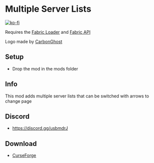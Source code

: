 # Multiple Server Lists

[![ko-fi](https://ko-fi.com/img/githubbutton_sm.svg)](https://ko-fi.com/W7W1607S8)

Requires the [Fabric Loader](https://fabricmc.net/use/) and [Fabric API](https://www.curseforge.com/minecraft/mc-mods/fabric-api)

Logo made by [CarbonGhost](https://github.com/CarbonGhost)

## Setup

- Drop the mod in the mods folder

## Info

This mod adds multiple server lists that can be switched with arrows to change page

## Discord

- https://discord.gg/usbmdrJ

## Download

- [CurseForge](https://www.curseforge.com/minecraft/mc-mods/multiple-server-lists)
